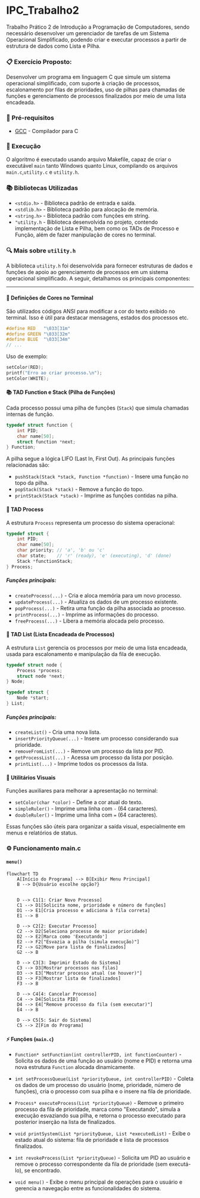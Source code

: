 # IPC_Trabalho2
Trabalho Prático 2 de Introdução a Programação de Computadores, sendo necessário desenvolver um gerenciador de tarefas de um Sistema Operacional Simplificado, podendo criar e executar processos a partir de estrutura de dados como Lista e Pilha.

### :clipboard: Exercício Proposto:
Desenvolver um programa em linguagem C que simule um sistema operacional simplificado, com suporte à
criação de processos, escalonamento por filas de prioridades, uso de pilhas para chamadas de funções e gerenciamento de processos finalizados por meio de uma lista encadeada.

### :wrench: Pré-requisitos
* [GCC](https://gcc.gnu.org/ "GCC (GNU Compiler Collection)") - Compilador para C

### :rocket: Execução
O algoritmo é executado usando arquivo Makefile, capaz de criar o executável ```main``` tanto Windows quanto Linux, compilando os arquivos ```main.c```,```utility.c``` e ```utility.h```.

### :books: Bibliotecas Utilizadas
* ```<stdio.h>``` - Biblioteca padrão de entrada e saída.
* ```<stdlib.h>``` - Biblioteca padrão para alocação de memória.
* ```<string.h>``` - Biblioteca padrão com funções em string.
* ```"utility.h``` - Biblioteca desenvolvida no projeto, contendo implementação de Lista e Pilha, bem como os TADs de Processo e Função, além de fazer manipulação de cores no terminal.

### :mag: Mais sobre `utility.h`

A biblioteca `utility.h` foi desenvolvida para fornecer estruturas de dados e funções de apoio ao gerenciamento de processos em um sistema operacional simplificado. A seguir, detalhamos os principais componentes:

---

#### :art: Definições de Cores no Terminal

São utilizados códigos ANSI para modificar a cor do texto exibido no terminal. Isso é útil para destacar mensagens, estados dos processos etc.

```c
#define RED   "\033[31m"
#define GREEN "\033[32m"
#define BLUE  "\033[34m"
// ...
```
Uso de exemplo:
```c
setColor(RED);
printf("Erro ao criar processo.\n");
setColor(WHITE);
```
#### :books: TAD Function e Stack (Pilha de Funções)
Cada processo possui uma pilha de funções (```Stack```) que simula chamadas internas de função.
```c
typedef struct function {
    int PID;
    char name[50];
    struct function *next;
} Function;
```
A pilha segue a lógica LIFO (Last In, First Out). As principais funções relacionadas são:
* ```pushStack(Stack *stack, Function *function)``` - Insere uma função no topo da pilha.
* ```popStack(Stack *stack)``` - Remove a função do topo.
* ```printStack(Stack *stack)``` - Imprime as funções contidas na pilha.

#### :mechanical_arm: TAD Process
A estrutura ```Process``` representa um processo do sistema operacional:
```c
typedef struct {
    int PID;
    char name[50];
    char priority; // 'a', 'b' ou 'c'
    char state;    // 'r' (ready), 'e' (executing), 'd' (done)
    Stack *functionStack;
} Process;
```
##### Funções principais:
* ```createProcess(...)``` - Cria e aloca memória para um novo processo.
* ```updateProcess(...)``` - Atualiza os dados de um processo existente.
* ```popProcess(...)``` - Retira uma função da pilha associada ao processo.
* ```printProcess(...)``` - Imprime as informações do processo.
* ```freeProcess(...)``` - Libera a memória alocada pelo processo.

#### :file_folder: TAD List (Lista Encadeada de Processos)
A estrutura ```List``` gerencia os processos por meio de uma lista encadeada, usada para escalonamento e manipulação da fila de execução.
```c
typedef struct node {
    Process *process;
    struct node *next;
} Node;

typedef struct {
    Node *start;
} List;
```
##### Funções principais:
* ```createList()``` - Cria uma nova lista.
* ```insertPriorityQueue(...)``` - Insere um processo considerando sua prioridade.
* ```removeFromList(...)``` - Remove um processo da lista por PID.
* ```getProcessList(...)``` - Acessa um processo da lista por posição.
* ```printList(...)``` - Imprime todos os processos da lista.
#### :triangular_ruler: Utilitários Visuais
Funções auxiliares para melhorar a apresentação no terminal:
* ```setColor(char *color)``` - Define a cor atual do texto.
* ```simpleRuler()``` - Imprime uma linha com ```-``` (64 caracteres).
* ```doubleRuler()``` - Imprime uma linha com ```=``` (64 caracteres).

Essas funções são úteis para organizar a saída visual, especialmente em menus e relatórios de status.



### :gear: Funcionamento main.c
#### `menu()`
``` mermaid
flowchart TD
    A[Início do Programa] --> B[Exibir Menu Principal]
    B --> D{Usuário escolhe opção?}

    
    D --> C1[1: Criar Novo Processo]
    C1 --> D1[Solicita nome, prioridade e número de funções]
    D1 --> E1[Cria processo e adiciona à fila correta]
    E1 --> B

    D --> C2[2: Executar Processo]
    C2 --> D2[Seleciona processo de maior prioridade]
    D2 --> E2[Marca como 'Executando']
    E2 --> F2["Esvazia a pilha (simula execução)"]
    F2 --> G2[Move para lista de finalizados]
    G2 --> B

    D --> C3[3: Imprimir Estado do Sistema]
    C3 --> D3[Mostrar processos nas filas]
    D3 --> E3["Mostrar processo atual (se houver)"]
    E3 --> F3[Mostrar lista de finalizados]
    F3 --> B

    D --> C4[4: Cancelar Processo]
    C4 --> D4[Solicita PID]
    D4 --> E4["Remove processo da fila (sem executar)"]
    E4 --> B

    D --> C5[5: Sair do Sistema]
    C5 --> Z[Fim do Programa]
```

#### :zap: Funções (`main.c`)
* ```Function* setFunction(int controllerPID, int functionCounter)``` - Solicita os dados de uma função ao usuário (nome e PID) e retorna uma nova estrutura `Function` alocada dinamicamente.

* ```int setProcessQueue(List *priorityQueue, int controllerPID)``` - Coleta os dados de um processo do usuário (nome, prioridade, número de funções), cria o processo com sua pilha e o insere na fila de prioridade.
* ```Process* executeProcess(List *priorityQueue)``` - Remove o primeiro processo da fila de prioridade, marca como "Executando", simula a execução esvaziando sua pilha, e retorna o processo executado para posterior inserção na lista de finalizados.

* ```void printSystem(List *priorityQueue, List *executedList)``` - Exibe o estado atual do sistema: fila de prioridade e lista de processos finalizados.

* ```int revokeProcess(List *priorityQueue)``` - Solicita um PID ao usuário e remove o processo correspondente da fila de prioridade (sem executá-lo), se encontrado.

* ```void menu()``` - Exibe o menu principal de operações para o usuário e gerencia a navegação entre as funcionalidades do sistema.